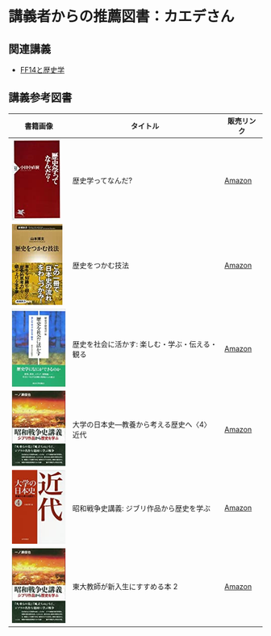 # 講義者からの推薦図書：カエデさん
## 関連講義
- [FF14と歴史学](../text/e01.html)

## 講義参考図書
|  書籍画像  |  タイトル  |  販売リンク  |
| ---- | ---- |  ----  |
|  ![歴史学ってなんだ?](./image/05/01.jpg)  |  歴史学ってなんだ?  |  [Amazon](https://amzn.to/3q4xlLj)  |
|  ![歴史をつかむ技法](./image/05/02.jpg)  |  歴史をつかむ技法  |  [Amazon](https://amzn.to/37bFEwf)  |
|  ![歴史を社会に活かす: 楽しむ・学ぶ・伝える・観る](./image/05/03.jpg)  |  歴史を社会に活かす: 楽しむ・学ぶ・伝える・観る  |  [Amazon](https://amzn.to/39nSD0D)  |
|  ![大学の日本史―教養から考える歴史へ〈4〉近代](./image/05/04.jpg)  |  大学の日本史―教養から考える歴史へ〈4〉近代  |  [Amazon](https://amzn.to/3mcrXUh)  |
|  ![昭和戦争史講義: ジブリ作品から歴史を学ぶ](./image/05/05.jpg)  |  昭和戦争史講義: ジブリ作品から歴史を学ぶ  |  [Amazon](https://amzn.to/3o3uK2m)  |
|  ![東大教師が新入生にすすめる本 2](./image/05/06.jpg)  |  東大教師が新入生にすすめる本 2  |  [Amazon](https://amzn.to/2JbtCe5)  |